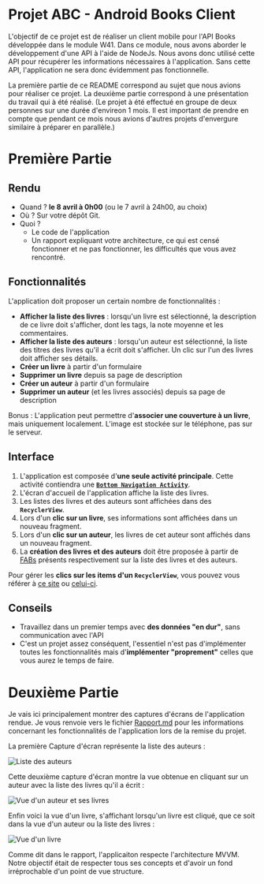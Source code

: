 Projet ABC - Android Books Client
=================================

L'objectif de ce projet est de réaliser un client mobile pour l'API Books développée dans le module W41. 
Dans ce module, nous avons aborder le développement d'une API à l'aide de NodeJs. Nous avons donc utilisé cette API pour récupérer les informations nécessaires à l'application.
Sans cette API, l'application ne sera donc évidemment pas fonctionnelle.

La première partie de ce README correspond au sujet que nous avions pour réaliser ce projet. 
La deuxième partie correspond à une présentation du travail qui à été réalisé.
(Le projet à été effectué en groupe de  deux personnes sur une durée d'envireon 1 mois. Il est important de prendre en compte que pendant ce mois nous avions d'autres projets d'envergure similaire à préparer en parallèle.)


Première Partie
================

Rendu
-----

- Quand ? **le 8 avril à 0h00** (ou le 7 avril à 24h00, au choix)
- Où ? Sur votre dépôt Git.
- Quoi ?
    - Le code de l'application
    - Un rapport expliquant votre architecture, ce qui est censé fonctionner et ne pas fonctionner, les difficultés que vous avez rencontré.

Fonctionnalités
---------------

L'application doit proposer un certain nombre de fonctionnalités :

- **Afficher la liste des livres** : lorsqu'un livre est sélectionné, la description de ce livre doit s'afficher, dont les tags, la note moyenne et les commentaires.
- **Afficher la liste des auteurs** : lorsqu'un auteur est sélectionné, la liste des titres des livres qu'il a écrit doit s'afficher. Un clic sur l'un des livres doit afficher ses détails.
- **Créer un livre** à partir d'un formulaire
- **Supprimer un livre** depuis sa page de description
- **Créer un auteur** à partir d'un formulaire
- **Supprimer un auteur** (et les livres associés) depuis sa page de description

Bonus : L'application peut permettre d'**associer une couverture à un livre**, mais uniquement localement. L'image est stockée sur le téléphone, pas sur le serveur.

Interface
---------

1. L'application est composée d'**une seule activité principale**. Cette activité contiendra une **[`Bottom Navigation Activity`](https://developer.android.com/studio/projects/templates#BottomNavActivity)**.
1. L'écran d'accueil de l'application affiche la liste des livres.
1. Les listes des livres et des auteurs sont affichées dans des **`RecyclerView`**.
1. Lors d'un **clic sur un livre**, ses informations sont affichées dans un nouveau fragment.
1. Lors d'un **clic sur un auteur**, les livres de cet auteur sont affichés dans un nouveau fragment.
1. La **création des livres et des auteurs** doit être proposée à partir de [FABs](https://developer.android.com/develop/ui/views/components/floating-action-button) présents respectivement sur la liste des livres et des auteurs.

Pour gérer les **clics sur les items d'un `RecyclerView`**, vous pouvez vous référer à [ce site](https://www.codexpedia.com/android/defining-item-click-listener-for-recyclerview-in-android/) ou [celui-ci](https://dev.to/theplebdev/adding-onclicklistener-to-recyclerview-in-android-3amb).

Conseils
--------

- Travaillez dans un premier temps avec **des données "en dur"**, sans communication avec l'API
- C'est un projet assez conséquent, l'essentiel n'est pas d'implémenter toutes les fonctionnalités mais d'**implémenter "proprement"** celles que vous aurez le temps de faire.


Deuxième Partie
================


Je vais ici principalement montrer des captures d'écrans de l'application rendue.
Je vous renvoie vers le fichier [Rapport.md](./Rapport.md) pour les informations concernant les fonctionnalités de l'application lors de la remise du projet.

La première Capture d'écran représente la liste des auteurs : 

![Liste des auteurs](./Author_list.png)

Cette deuxième capture d'écran montre la vue obtenue en cliquant sur un auteur avec la liste des livres qu'il a écrit : 

![Vue d'un auteur et ses livres](./Author_view.png)

Enfin voici la vue d'un livre, s'affichant lorsqu'un livre est cliqué, que ce soit dans la vue d'un auteur ou la liste des livres : 

![Vue d'un livre](./Book_view.png)

Comme dit dans le rapport, l'applicaiton respecte l'architecture MVVM. Notre objectif était de respecter tous ses concepts et d'avoir un fond irréprochable d'un point de vue structure.
